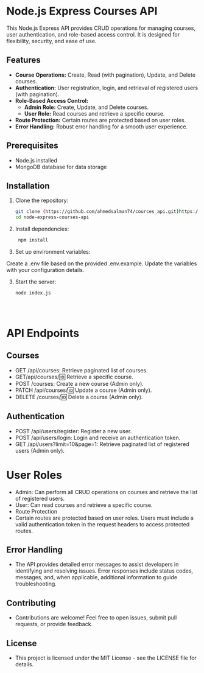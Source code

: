 # Node.js Express Courses API

This Node.js Express API provides CRUD operations for managing courses, user authentication, and role-based access control. It is designed for flexibility, security, and ease of use.

## Features

- **Course Operations:** Create, Read (with pagination), Update, and Delete courses.
- **Authentication:** User registration, login, and retrieval of registered users (with pagination).
- **Role-Based Access Control:**
  - **Admin Role:** Create, Update, and Delete courses.
  - **User Role:** Read courses and retrieve a specific course.
- **Route Protection:** Certain routes are protected based on user roles.
- **Error Handling:** Robust error handling for a smooth user experience.

## Prerequisites

- Node.js installed
- MongoDB database for data storage

## Installation

1. Clone the repository:

   ```bash
   git clone (https://github.com/ahmedsalman74/cources_api.git)https://github.com/ahmedsalman74/cources_api.git
   cd node-express-courses-api


1. Install dependencies:
   ```bash
    npm install


2. Set up environment variables:

Create a .env file based on the provided .env.example.
Update the variables with your configuration details.

3. Start the server:
     ```bash
    node index.js





# API Endpoints
## Courses
- GET /api/courses: Retrieve paginated list of courses.
- GET/api/courses/:id: Retrieve a specific course.
- POST /courses: Create a new course (Admin only).
- PATCH /api/courses/:id: Update a course (Admin only).
- DELETE /courses/:id: Delete a course (Admin only).
## Authentication
- POST /api/users/register: Register a new user.
- POST /api/users/login: Login and receive an authentication token.
- GET /api/users?limit=10&page=1: Retrieve paginated list of registered users (Admin only).



# User Roles
- Admin: Can perform all CRUD operations on courses and retrieve the list of registered users.
- User: Can read courses and retrieve a specific course.
- Route Protection
- Certain routes are protected based on user roles. Users must include a valid authentication token in the request headers to access protected routes.

## Error Handling
- The API provides detailed error messages to assist developers in identifying and resolving issues. Error responses include status codes, messages, and, when applicable, additional information to guide troubleshooting.

## Contributing
- Contributions are welcome! Feel free to open issues, submit pull requests, or provide feedback.

## License
- This project is licensed under the MIT License - see the LICENSE file for details.
